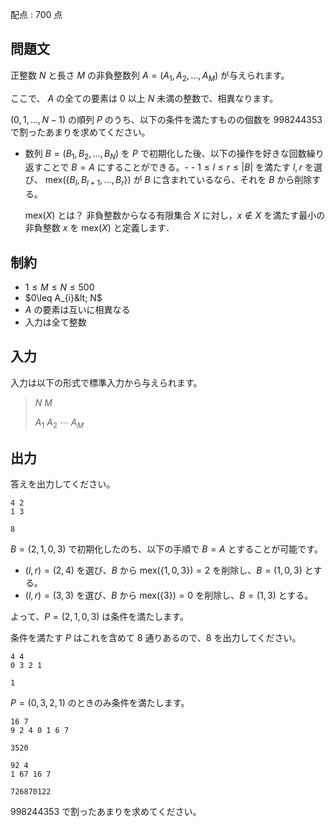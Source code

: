 配点 : $700$ 点

## 問題文

正整数 $N$ と長さ $M$ の非負整数列 $A=(A_{1},A_{2},\dots, A_{M})$ が与えられます。

ここで、 $A$ の全ての要素は $0$ 以上 $N$ 未満の整数で、相異なります。

$(0, 1, \dots , N - 1)$ の順列 $P$ のうち、以下の条件を満たすものの個数を $998244353$ で割ったあまりを求めてください。

- 数列 $B = (B_{1}, B_{2}, \dots , B_{N})$ を $P$ で初期化した後、以下の操作を好きな回数繰り返すことで $B = A$ にすることができる。-   - $1\leq l\leq r\leq |B|$ を満たす $l,r$ を選び、 $\mathrm{mex}(\{B_{l},B_{l+1},\dots ,B_{r}\})$ が $B$ に含まれているなら、それを $B$ から削除する。

  $\mathrm{mex}(X)$ とは？ 非負整数からなる有限集合 $X$ に対し，$x\notin X$ を満たす最小の非負整数 $x$ を $\mathrm{mex}(X)$ と定義します． 

## 制約

- $1\leq M\leq N\leq 500$
- $0\leq A_{i}&lt; N$
- $A$ の要素は互いに相異なる
- 入力は全て整数

## 入力

入力は以下の形式で標準入力から与えられます。

> $N$ $M$
> 
> $A_{1}$ $A_{2}$ $\cdots$ $A_{M}$

## 出力

答えを出力してください。

```input1
4 2
1 3
```

```output1
8
```

$B = (2, 1, 0, 3)$ で初期化したのち、以下の手順で $B=A$ とすることが可能です。

- $(l,r) = (2, 4)$ を選び、$B$ から $\mathrm{mex}(\{1,0,3\}) = 2$ を削除し、$B=(1,0,3)$ とする。
- $(l,r) = (3, 3)$ を選び、$B$ から $\mathrm{mex}(\{3\}) = 0$ を削除し、$B=(1, 3)$ とする。

よって、$P=(2, 1, 0, 3)$ は条件を満たします。

条件を満たす $P$ はこれを含めて $8$ 通りあるので、$8$ を出力してください。

```input2
4 4
0 3 2 1
```

```output2
1
```

$P = (0, 3, 2, 1)$ のときのみ条件を満たします。

```input3
16 7
9 2 4 0 1 6 7
```

```output3
3520
```

```input4
92 4
1 67 16 7
```

```output4
726870122
```

$998244353$ で割ったあまりを求めてください。